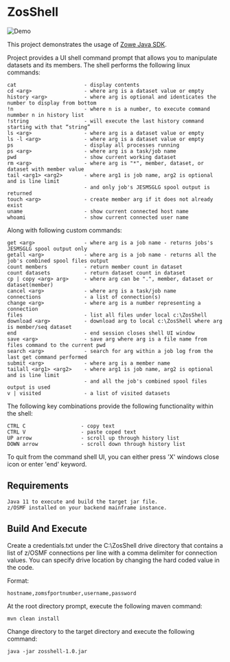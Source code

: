 # ZosShell

![Demo](https://github.com/frankgiordano/ZosShell/blob/master/demo.gif)
  
This project demonstrates the usage of [Zowe Java SDK](https://github.com/zowe/zowe-client-java-sdk).
  
Project provides a UI shell command prompt that allows you to manipulate datasets and its members. The shell performs the following linux commands:  
  
    cat                      - display contents
    cd <arg>                 - where arg is a dataset value or empty
    history <arg>            - where arg is optional and identicates the number to display from bottom   
    !n                       - where n is a number, to execute command nummber n in history list   
    !string                  - will execute the last history command starting with that “string”
    ls <arg>                 - where arg is a dataset value or empty 
    ls -l <arg>              - where arg is a dataset value or empty 
    ps                       - display all processes running
    ps <arg>                 - where arg is a task/job name   
    pwd                      - show current working dataset
    rm <arg>                 - where arg is "*", member, dataset, or dataset with member value
    tail <arg1> <arg2>       - where arg1 is job name, arg2 is optional and is line limit  
                             - and only job's JESMSGLG spool output is returned
    touch <arg>              - create member arg if it does not already exist
    uname                    - show current connected host name
    whoami                   - show current connected user name
  
Along with following custom commands:  

    get <arg>                - where arg is a job name - returns jobs's JESMSGLG spool output only
    getall <arg>             - where arg is a job name - returns all the job's combined spool files output 
    count members            - return member count in dataset
    count datasets           - return dataset count in dataset
    cp | copy <arg> arg>     - where arg can be ".", member, dataset or dataset(member)  
    cancel <arg>             - where arg is a task/job name  
    connections              - a list of connection(s)   
    change <arg>             - where arg is a number representing a connection
    files                    - list all files under local c:\ZosShell  
    download <arg>           - download arg to local c:\ZosShell where arg is member/seq dataset     
    end                      - end session closes shell UI window
    save <arg>               - save arg where arg is a file name from files command to the current pwd
    search <arg>             - search for arg within a job log from the last get command performed  
    submit <arg>             - where arg is a member name  
    tailall <arg1> <arg2>    - where arg1 is job name, arg2 is optional and is line limit  
                             - and all the job's combined spool files output is used
    v | visited              - a list of visited datasets  
  
The following key combinations provide the following functionality within the shell:  
  
    CTRL C                  - copy text
    CTRL V                  - paste coped text
    UP arrow                - scroll up through history list
    DOWN arrow              - scroll down through history list
    
To quit from the command shell UI, you can either press 'X' windows close icon or enter 'end' keyword.  
  
## Requirements  
  
    Java 11 to execute and build the target jar file.   
    z/OSMF installed on your backend mainframe instance.  
    
## Build And Execute  

Create a credentials.txt under the C:\ZosShell drive directory that contains a list of z/OSMF connections per line with a comma delimiter for
connection values. You can specify drive location by changing the hard coded value in the code.  
  
Format:  
    
    hostname,zomsfportnumber,username,password  
    
At the root directory prompt, execute the following maven command:  
  
    mvn clean install  
  
Change directory to the target directory and execute the following command:  
  
    java -jar zosshell-1.0.jar  
  

